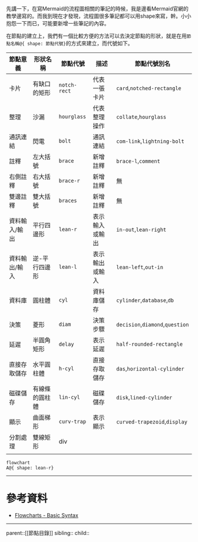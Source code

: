 先講一下，在寫Mermaid的流程圖相關的筆記的時候，我是邊看Mermaid官網的教學邊寫的。而我到現在才發現，流程圖很多筆記都可以用shape來寫，幹。小小抱怨一下而已，可能要新增一些筆記的內容。

在節點的建立上，我們有一個比較方便的方法可以去決定節點的形狀，就是在用`節點名稱@{ shape: 節點代號}`的方式來建立，而代號如下。


| 節點意義    | 形狀名稱    | 節點代號         | 描述      | 節點代號別名                          |
| ------- | ------- | ------------ | ------- | ------------------------------- |
| 卡片      | 有缺口的矩形  | `notch-rect` | 代表一張卡片  | `card`,`notched-rectangle`      |
| 整理      | 沙漏      | `hourglass`  | 代表整理操作  | `collate`,`hourglass`           |
| 通訊連結    | 閃電      | `bolt`       | 通訊連結    | `com-link`,`lightning-bolt`     |
| 註釋      | 左大括號    | `brace`      | 新增註釋    | `brace-l`,`comment`             |
| 右側註釋    | 右大括號    | `brace-r`    | 新增註釋    | 無                               |
| 雙邊註釋    | 雙大括號    | `braces`     | 新增註釋    | 無                               |
| 資料輸入/輸出 | 平行四邊形   | `lean-r`     | 表示輸入或輸出 | `in-out`,`lean-right`           |
| 資料輸出/輸入 | 逆-平行四邊形 | `lean-l`     | 表示輸出或輸入 | `lean-left`,`out-in`            |
| 資料庫     | 圓柱體     | `cyl`        | 資料庫儲存   | `cylinder`,`database`,`db`      |
| 決策      | 菱形      | `diam`       | 決策步驟    | `decision`,`diamond`,`question` |
| 延遲      | 半圓角矩形   | `delay`      | 表示延遲    | `half-rounded-rectangle`        |
| 直接存取儲存  | 水平圓柱體   | `h-cyl`      | 直接存取儲存  | `das`,`horizontal-cylinder`     |
| 磁碟儲存    | 有線條的圓柱體 | `lin-cyl`    | 磁碟儲存    | `disk`,`lined-cylinder`         |
| 顯示      | 曲面梯形    | `curv-trap`  | 表示顯示    | `curved-trapezoid`,`display`    |
| 分割處理    | 雙線矩形    | div          |         |                                 |
|         |         |              |         |                                 |
```mermaid
flowchart
A@{ shape: lean-r}
```

- - -
# 參考資料
- [Flowcharts - Basic Syntax](https://mermaid.js.org/syntax/flowchart.html)
- - -
parent::[[節點目錄]]
sibling::
child::